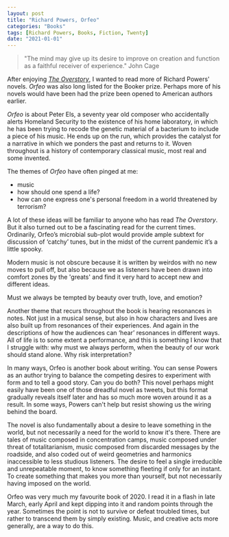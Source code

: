 ```yaml
---
layout: post
title: "Richard Powers, Orfeo"
categories: "Books"
tags: [Richard Powers, Books, Fiction, Twenty]
date: "2021-01-01"
---
```


> "The mind may give up its desire to improve on creation and function as a faithful receiver of experience." John Cage

After enjoying [_The Overstory_](/the-overstory/), I wanted to read more of Richard Powers' novels. _Orfeo_  was also long listed for the Booker prize. Perhaps more of his novels would have been had the prize been opened to American authors earlier.

_Orfeo_ is about Peter Els, a seventy year old composer who accidentally alerts Homeland Security to the existence of his home laboratory, in which he has been trying to recode the genetic material of a bacterium to include a piece of his music. He ends up on the run, which provides the catalyst for a narrative in which we ponders the past and returns to it. Woven throughout is a history of contemporary classical music, most real and some invented.

The themes of _Orfeo_ have often pinged at me:
* music
* how should one spend a life? 
* how can one express one's personal freedom in a world threatened by terrorism?

A lot of these ideas will be familiar to anyone who has read _The Overstory_. But it also turned out to be a fascinating read for the current times. Ordinarily, Orfeo’s microbial sub-plot would provide ample subtext for discussion of ‘catchy’ tunes, but in the midst of the current pandemic it’s a little spooky.

Modern music is not obscure because it is written by weirdos with no new moves to pull off, but also because we as listeners have been drawn into comfort zones by the 'greats' and find it very hard to accept new and different ideas. 

Must we always be tempted by beauty over truth, love, and emotion?

Another theme that recurs throughout the book is hearing resonances in notes. Not just in a musical sense, but also in how characters and lives are also built up from resonances of their experiences. And again in the descriptions of how the audiences can ‘hear’ resonances in different ways. All of life is to some extent a performance, and this is something I know that I struggle with: why must we always perform, when the beauty of our work should stand alone. Why risk interpretation?

In many ways, Orfeo is another book about writing. You can sense Powers as an author trying to balance the competing desires to experiment with form and to tell a good story. Can you do both? This novel perhaps might easily have been one of those dreadful novel as tweets, but this format gradually reveals itself later and has so much more woven around it as a result. In some ways, Powers can't help but resist showing us the wiring behind the board.

The novel is also fundamentally about a desire to leave something in the world, but not necessarily a need for the world to know it's there. There are tales of music composed in concentration camps, music composed under threat of totalitarianism, music composed from discarded messages by the roadside, and also coded out of weird geometries and harmonics inaccessible to less studious listeners. The desire to feel a single irreducible and unrepeatable moment, to know something fleeting if only for an instant. To create something that makes you more than yourself, but not necessarily having imposed on the world.

Orfeo was very much my favourite book of 2020. I read it in a flash in late March, early April and kept dipping into it and random points through the year. Sometimes the point is not to survive or defeat troubled times, but rather to transcend them by simply existing. Music, and creative acts more generally, are a way to do this.